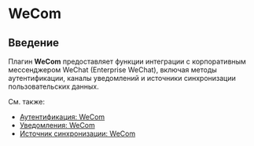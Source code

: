 # WeCom

<PluginInfo commercial="true" name="wecom"></PluginInfo>

## Введение

Плагин **WeCom** предоставляет функции интеграции с корпоративным мессенджером WeChat (Enterprise WeChat), включая методы аутентификации, каналы уведомлений и источники синхронизации пользовательских данных.

См. также:

- [Аутентификация: WeCom](./auth.md)
- [Уведомления: WeCom](./notification.md)
- [Источник синхронизации: WeCom](./user-data-sync.md)
